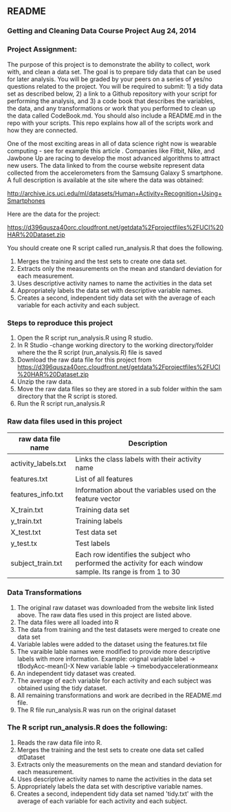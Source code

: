 ## README

### Getting and Cleaning Data Course Project Aug 24, 2014

### Project Assignment:

The purpose of this project is to demonstrate the ability to collect, work with, and clean a data set. The goal is to prepare tidy data that can be used for later analysis. You will be graded by your peers on a series of yes/no questions related to the project. You will be required to submit: 1) a tidy data set as described below, 2) a link to a Github repository with your script for performing the analysis, and 3) a code book that describes the variables, the data, and any transformations or work that you performed to clean up the data called CodeBook.md. You should also include a README.md in the repo with your scripts. This repo explains how all of the scripts work and how they are connected. 

One of the most exciting areas in all of data science right now is wearable computing - see for example this article . Companies like Fitbit, Nike, and Jawbone Up are racing to develop the most advanced algorithms to attract new users. The data linked to from the course website represent data collected from the accelerometers from the Samsung Galaxy S smartphone. A full description is available at the site where the data was obtained:

http://archive.ics.uci.edu/ml/datasets/Human+Activity+Recognition+Using+Smartphones

Here are the data for the project:

https://d396qusza40orc.cloudfront.net/getdata%2Fprojectfiles%2FUCI%20HAR%20Dataset.zip

 You should create one R script called run_analysis.R that does the following. 

1. Merges the training and the test sets to create one data set.
1. Extracts only the measurements on the mean and standard deviation for each measurement. 
1. Uses descriptive activity names to name the activities in the data set
1. Appropriately labels the data set with descriptive variable names. 
1. Creates a second, independent tidy data set with the average of each variable for each activity and each subject. 

### Steps to reproduce this project

1. Open the R script run_analysis.R using R studio.
1. In R Studio -change working directory to the working directory/folder where the the R script (run_analysis.R) file is saved
1. Download the raw data file for this project from https://d396qusza40orc.cloudfront.net/getdata%2Fprojectfiles%2FUCI%20HAR%20Dataset.zip
1. Unzip the raw data.
1. Move the raw data files so they are stored in a sub folder within the sam directory that the R script is stored.
1. Run the R script run_analysis.R

### Raw data files used in this project

raw data file  name | Description
-----------------|------------
activity_labels.txt | Links the class labels with their activity name
features.txt | List of all features
features_info.txt | Information about the variables used on the feature vector
X_train.txt | Training data set
y_train.txt| Training labels
X_test.txt | Test data set
y_test.tx | Test labels
subject_train.txt | Each row identifies the subject who performed the activity for each window sample. Its range is from 1 to 30



### Data Transformations

1. The original raw dataset was downloaded from the website link listed above. The raw data fles used in this project are listed above.
1. The data files were all loaded into R
1. The data from training and the test datasets were merged to create one data set
1. Variable lables were added to the dataset using the features.txt file
1. The varaible lable names were modified to provide more descriptive labels with more information. Example: orignal variable label -> tBodyAcc-mean()-X   New variable lable -> timebodyaccelerationmeanx
1. An independent tidy dataset was created.
1. The average of each variable for each activity and each subject was obtained using the tidy dataset.
1. All remaining transformations and work are decribed in the README.md file.
1. The R file run_analysis.R was run on the original dataset


### The R script run_analysis.R does the following: 

1. Reads the raw data file into R.
1. Merges the training and the test sets to create one data set called dtDataset
1. Extracts only the measurements on the mean and standard deviation for each measurement. 
1. Uses descriptive activity names to name the activities in the data set
1. Appropriately labels the data set with descriptive variable names. 
1. Creates a second, independent tidy data set named 'tidy.txt' with the average of each variable for each activity and each subject. 

